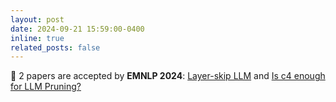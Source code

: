 ```yaml
---
layout: post
date: 2024-09-21 15:59:00-0400
inline: true
related_posts: false
---
```

📝 2 papers are accepted by **EMNLP 2024**: [Layer-skip LLM](https://arxiv.org/pdf/2404.03865) and [Is c4 enough for LLM Pruning?]()